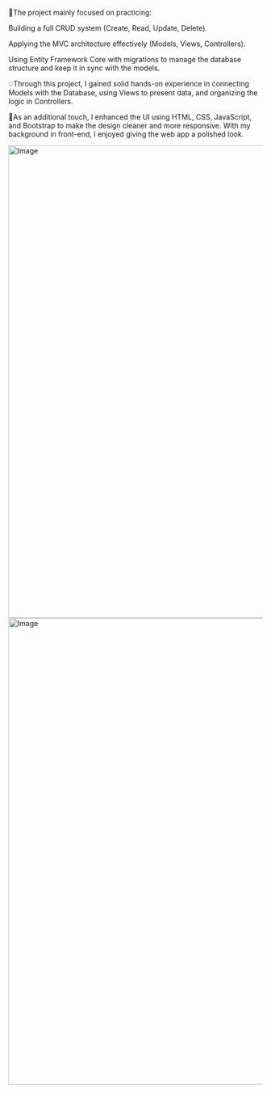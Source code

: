🌟The project mainly focused on practicing:

  Building a full CRUD system (Create, Read, Update, Delete).
  
  Applying the MVC architecture effectively (Models, Views, Controllers).
  
  Using Entity Framework Core with migrations to manage the database structure and keep it in sync with the models.
  
 💡Through this project, I gained solid hands-on experience in connecting Models with the Database, using Views to present data, and organizing the logic in Controllers.
  
🌟As an additional touch, I enhanced the UI using HTML, CSS, JavaScript, and Bootstrap to make the design cleaner and more responsive. With my background in front-end, I enjoyed giving the web app a polished look.

<img width="1890" height="936" alt="Image" src="https://github.com/user-attachments/assets/1ac79671-3349-4bbb-a166-4983178e41bd" />

<img width="1890" height="924" alt="Image" src="https://github.com/user-attachments/assets/d4f91c02-491c-41cb-997d-d4bca9554f61" />
